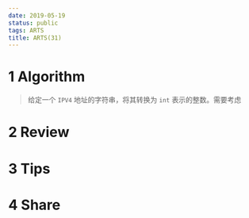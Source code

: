 ```yaml
---
date: 2019-05-19
status: public
tags: ARTS
title: ARTS(31)
---
```


# 1 Algorithm
> 给定一个 `IPV4` 地址的字符串，将其转换为 `int` 表示的整数。需要考虑
# 2 Review

# 3 Tips

# 4 Share
